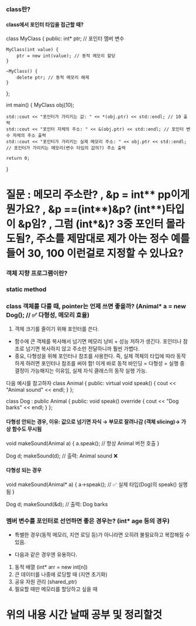 ### class란?

#### class에서 포인터 타입을 접근할 때?
class MyClass {
public:
    int* ptr; // 포인터 멤버 변수

    MyClass(int value) {
        ptr = new int(value); // 동적 메모리 할당
    }

    ~MyClass() {
        delete ptr; // 동적 메모리 해제
    }
};

int main() {
    MyClass obj(10);

    std::cout << "포인터가 가리키는 값: " << *(obj.ptr) << std::endl; // 10 출력
    std::cout << "포인터 자체의 주소: " << &(obj.ptr) << std::endl; // 포인터 변수 자체의 주소 출력
    std::cout << "포인터가 가리키는 실제 메모리 주소: " << obj.ptr << std::endl; // 포인터가 가리키는 메모리(변수 타입의 값의?) 주소 출력

    return 0;
} 
# 질문 : 메모리 주소란? , &p = int** pp이게 뭔가요? , &p ==(int**)&p? (int**)타입이 &p임? , 그럼 (int*&)? 3중 포인터 몰라도됨?, 주소를 제맘대로 제가 아는 정수 예를 들어 30, 100 이런걸로 지정할 수 있나요?


### 객체 지향 프로그램이란?

### static method

### class 객체를 다룰 때, pointer는 언제 쓰면 좋을까? (Animal* a = new Dog();  // ✅ 다형성, 메모리 효율)
1. 객체 크기를 줄이기 위해 포인터를 쓴다.
* 함수에 큰 객체를 복사해서 넘기면 메모리 낭비 + 성능 저하가 생긴다. 포인터나 참조로 넘기면 복사하지 않고 주소만 전달하니까 훨씬 가볍다.
* 중요, 다형성을 위해 포인터나 참조를 사용한다. 즉, 실제 객체의 타입에 따라 동작하게 하려면 포인터나 참조를 써야 함!
이게 바로 동적 바인딩 = 다형성 = 실행 중 결정이 가능해지는 이유임, 실제 자식 클래스의 동작 실행 가능.

다음 예시를 참고하자
class Animal {
public:
    virtual void speak() {
        cout << "Animal sound" << endl;
    }
};

class Dog : public Animal {
public:
    void speak() override {
        cout << "Dog barks" << endl;
    }
};

#### 다형성 안되는 경우, 이유: 값으로 넘기면 자식 → 부모로 잘려나감 (객체 slicing)→ 가상 함수도 무시됨
void makeSound(Animal a) {
    a.speak(); // 항상 Animal 버전 호출
}

Dog d;
makeSound(d); // 출력: Animal sound ❌

#### 다형성 되는 경우

void makeSound(Animal* a) {
    a->speak(); // ✅ 실제 타입(Dog)의 speak() 실행됨
}

Dog d;
makeSound(&d); // 출력: Dog barks

### 멤버 변수를 포인터로 선언하면 좋은 경우는? (int* age 등의 경우)
* 특별한 경우(동적 메모리, 지연 로딩 등)가 아니라면 오히려 불필요하고 복잡해질 수 있음.

* 다음과 같은 경우엔 유용하다.
1. 동적 배열 (int* arr = new int[n])
2. 큰 데이터를 나중에 로딩할 때 (지연 초기화)
3. 공유 자원 관리 (shared_ptr)
4. 필요할 때만 메모리를 할당하고 싶을 때

# 위의 내용 시간 날때 공부 및 정리할것